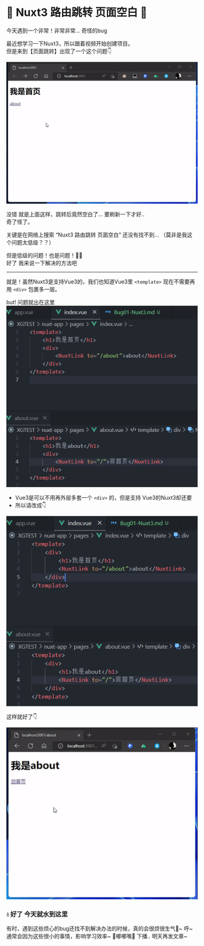 # 🐞 Nuxt3 路由跳转 页面空白 💢
今天遇到一个非常！非常非常... 奇怪的bug

最近想学习一下Nuxt3，所以跟着视频开始创建项目。  
但是来到【页面跳转】出现了一个这个问题👇  

![图 1](img/fuckNuxt3.gif)  

没错 就是上面这样，跳转后竟然空白了... 要刷新一下才好..   
奇了怪了。  

关键是在网络上搜索 “Nuxt3 路由跳转 页面空白” 还没有找不到...  （莫非是我这个问题太低级？？）

但是低级的问题！也是问题！💢💢   
好了 我来说一下解决的方法吧   

---

就是！虽然Nuxt3是支持Vue3的，我们也知道Vue3里 `<template>` 现在不需要再用 `<div>` 包裹多一层。

but! 问题就出在这里
![图 3](img/972d37717dbefb8b52a4133d1033e742c4077cc1605092c43be2ae0a596e4b13.png)  


- Vue3是可以不用再外层多套一个 `<div>` 的，但是支持 Vue3的Nuxt3却还要 
- 所以请改成👇  

![图 4](img/56a17935dfa0909ea4481ba42c7565eb1ce4e65d5d2ea01df3b0e54ed40246f6.png)  

这样就好了👇   

![图 1](img/fuckNuxt3_two.gif)  


### 💧 好了 今天就水到这里
有时，遇到这些烦心的bug还找不到解决办法的时候，真的会很烦很生气💢~ 呼~   
通常会因为这些很小的事情，影响学习效率~ 💢嘟嘟嘴💢  下播.. 明天再发文章~